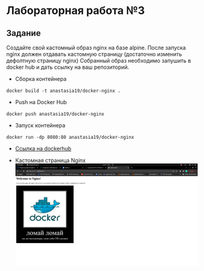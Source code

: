 # Лабораторная работа №3

## Задание

Создайте свой кастомный образ nginx на базе alpine. После запуска nginx
должен отдавать кастомную страницу (достаточно изменить дефолтную
страницу nginx)
Собранный образ необходимо запушить в docker hub и дать ссылку на ваш
репозиторий.

* Сборка контейнера 
```
docker build -t anastasia19/docker-nginx . 
```
* Push на Docker Hub
```
docker push anastasia19/docker-nginx
```
* Запуск контейнера
```
docker run -dp 8080:80 anastasia19/docker-nginx
```

* [Ссылка на dockerhub](https://hub.docker.com/u/anastasia19)

* Кастомная страница Nginx
![pic](https://github.com/naaastyazharkova/Operating-System/blob/3s-lab-03/picture/Screenshot%20from%202022-09-09%2015-01-01.png)
